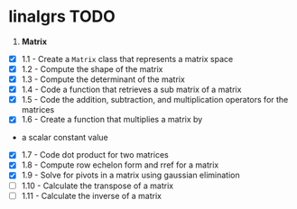 # linalgrs TODO

1. **Matrix**
  - [x] 1.1 - Create a `Matrix` class that represents a matrix space
  - [x] 1.2 - Compute the shape of the matrix
  - [x] 1.3 - Compute the determinant of the matrix
  - [x] 1.4 - Code a function that retrieves a sub matrix of a matrix
  - [x] 1.5 - Code the addition, subtraction, and multiplication 
    operators for the matrices
  - [x] 1.6 - Create a function that multiplies a matrix by 
  - a scalar constant value
  - [x] 1.7 - Code dot product for two matrices
  - [x] 1.8 - Compute row echelon form and rref for a matrix
  - [x] 1.9 - Solve for pivots in a matrix using gaussian elimination
  - [ ] 1.10 - Calculate the transpose of a matrix
  - [ ] 1.11 - Calculate the inverse of a matrix